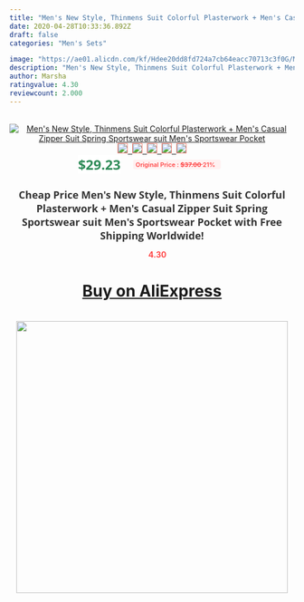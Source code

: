 ```yaml
---
title: "Men's New Style, Thinmens Suit Colorful Plasterwork + Men's Casual Zipper Suit Spring Sportswear suit Men's Sportswear Pocket"
date: 2020-04-28T10:33:36.892Z
draft: false
categories: "Men's Sets"

image: "https://ae01.alicdn.com/kf/Hdee20dd8fd724a7cb64eacc70713c3f0G/Men-s-New-Style-Thinmens-Suit-Colorful-Plasterwork-Men-s-Casual-Zipper-Suit-Spring-Sportswear-suit.jpg"
description: "Men's New Style, Thinmens Suit Colorful Plasterwork + Men's Casual Zipper Suit Spring Sportswear suit Men's Sportswear Pocket"
author: Marsha
ratingvalue: 4.30
reviewcount: 2.000
---
```

<br>
<div style="text-align: center;">
<a href="https://s.click.aliexpress.com/e/_997ypP" target="_blank" rel="nofollow noopener noreferrer"><img alt="Men's New Style, Thinmens Suit Colorful Plasterwork + Men's Casual Zipper Suit Spring Sportswear suit Men's Sportswear Pocket" class="magnifier-image" src="https://ae01.alicdn.com/kf/Hdee20dd8fd724a7cb64eacc70713c3f0G/Men-s-New-Style-Thinmens-Suit-Colorful-Plasterwork-Men-s-Casual-Zipper-Suit-Spring-Sportswear-suit.jpg_640x640.jpg">
<br>
<img style="border:1px solid salmon" src="https://ae01.alicdn.com/kf/Hdee20dd8fd724a7cb64eacc70713c3f0G/Men-s-New-Style-Thinmens-Suit-Colorful-Plasterwork-Men-s-Casual-Zipper-Suit-Spring-Sportswear-suit.jpg_120x120.jpg">&nbsp;&nbsp;<img style="border:1px solid salmon" src="https://ae01.alicdn.com/kf/H03ff3a782cc74570b7774f023777a367I/Men-s-New-Style-Thinmens-Suit-Colorful-Plasterwork-Men-s-Casual-Zipper-Suit-Spring-Sportswear-suit.jpg_120x120.jpg">&nbsp;&nbsp;<img style="border:1px solid salmon" src="https://ae01.alicdn.com/kf/H42c447c0a8a147afae43d68bc7ebb18e9/Men-s-New-Style-Thinmens-Suit-Colorful-Plasterwork-Men-s-Casual-Zipper-Suit-Spring-Sportswear-suit.jpg_120x120.jpg">&nbsp;&nbsp;<img style="border:1px solid salmon" src="https://ae01.alicdn.com/kf/H1aacf0c128914ec08134650b1fb8c842F/Men-s-New-Style-Thinmens-Suit-Colorful-Plasterwork-Men-s-Casual-Zipper-Suit-Spring-Sportswear-suit.jpg_120x120.jpg">&nbsp;&nbsp;<img style="border:1px solid salmon" src="https://ae01.alicdn.com/kf/Hb04d7ff65d944c85b65e566a3529ce45t/Men-s-New-Style-Thinmens-Suit-Colorful-Plasterwork-Men-s-Casual-Zipper-Suit-Spring-Sportswear-suit.jpg_120x120.jpg"></a></div><br0>
<div style="text-align: center;"><span style="background-color: white; border: 0px; box-sizing: border-box; color: seagreen; display: inline-block; font-family: &quot;open sans&quot; , &quot;arial&quot; , &quot;helvetica&quot; , sans-serif , &quot;heiti&quot;; font-size: 24px; font-stretch: inherit; font-weight: 700; line-height: inherit; margin: 0px 10px 0px 0px; padding: 0px; vertical-align: middle;">$29.23 </span>
<span style="background: rgb(255 , 241 , 241); border-radius: 3px; border: 0px; box-sizing: border-box; color: #ff4747; display: inline-block; font-family: inherit; font-size: 12px; font-stretch: inherit; font-style: inherit; font-variant: inherit; font-weight: 600; line-height: inherit; margin: 0px; padding: 2px 5px; transform: scale(0.9); vertical-align: middle;">Original Price : <b style="text-decoration: line-through;">$37.00 </b> 21%&nbsp;&nbsp;</span></div>
<h1 style="color: #333333; display: inline-block; font-family: &quot;open sans&quot; , &quot;arial&quot; , &quot;helvetica&quot; , sans-serif , &quot;heiti&quot;; font-size: 18px; font-stretch: inherit; font-weight: 700; text-align: center;">Cheap Price Men's New Style, Thinmens Suit Colorful Plasterwork + Men's Casual Zipper Suit Spring Sportswear suit Men's Sportswear Pocket with Free Shipping Worldwide!</h1>
<div style="color: #ff4747; text-align: center;">
<img src="https://4.bp.blogspot.com/-M0ZcTcb-5uY/XleCXlxnR4I/AAAAAAAAAEc/OrjgMkXV1oMQFaCRZj5HQwOCBcu3w1FegCPcBGAYYCw/s1600/star.png" style="height: 15px;">&nbsp;<b>4.30</b></div>
<div class="button_cont" align="center"><a class="buynow_a" href="https://s.click.aliexpress.com/e/_997ypP" target="_blank" rel="nofollow noopener noreferrer"><H1>Buy on AliExpress</H1></a></div><br>
<div class="separator" style="clear: both; text-align: center;">
<img src="https://lh3.googleusercontent.com/-pTy5HemUv9M/XlePHvY0dAI/AAAAAAAAAE4/0nX5iRUoIWY8eMW9Dpxeirr157OZliDIgCLcBGAsYHQ/s1600/badge.gif" width="480">
</div>
